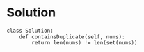 # Solution
```
class Solution:
    def containsDuplicate(self, nums):
        return len(nums) != len(set(nums))
```
